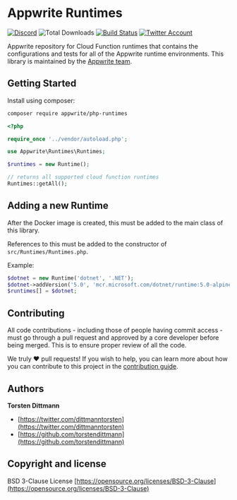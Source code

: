 # Appwrite Runtimes

[![Discord](https://img.shields.io/discord/564160730845151244?label=discord&style=flat-square)](https://appwrite.io/discord?r=Github)
![Total Downloads](https://img.shields.io/packagist/dt/appwrite/php-runtimes.svg?style=flat-square)
[![Build Status](https://img.shields.io/travis/com/appwrite/php-runtimes?style=flat-square)](https://travis-ci.com/appwrite/php-runtimes)
[![Twitter Account](https://img.shields.io/twitter/follow/appwrite?color=00acee&label=twitter&style=flat-square)](https://twitter.com/appwrite)

Appwrite repository for Cloud Function runtimes that contains the configurations and tests for all of the Appwrite runtime environments. This library is maintained by the [Appwrite team](https://appwrite.io).

## Getting Started

Install using composer:
```bash
composer require appwrite/php-runtimes
```

```php
<?php

require_once '../vendor/autoload.php';

use Appwrite\Runtimes\Runtimes;

$runtimes = new Runtime();

// returns all supported cloud function runtimes
Runtimes::getAll();
```

## Adding a new Runtime

After the Docker image is created, this must be added to the main class of this library.

References to this must be added to the constructor of `src/Runtimes/Runtimes.php`.

Example:

```php
$dotnet = new Runtime('dotnet', '.NET');
$dotnet->addVersion('5.0', 'mcr.microsoft.com/dotnet/runtime:5.0-alpine', 'appwrite/env-dotnet-5.0:1.0.0', [System::X86, System::ARM]);
$runtimes[] = $dotnet;
```

## Contributing

All code contributions - including those of people having commit access - must go through a pull request and approved by a core developer before being merged. This is to ensure proper review of all the code.

We truly ❤️ pull requests! If you wish to help, you can learn more about how you can contribute to this project in the [contribution guide](CONTRIBUTING.md).

## Authors

**Torsten Dittmann**

+ [https://twitter.com/dittmanntorsten](https://twitter.com/dittmanntorsten)
+ [https://github.com/torstendittmann](https://github.com/torstendittmann)

## Copyright and license

BSD 3-Clause License [https://opensource.org/licenses/BSD-3-Clause](https://opensource.org/licenses/BSD-3-Clause)
